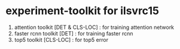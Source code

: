 # experiment-toolkit for ilsvrc15

1. attention toolkit [DET & CLS-LOC]
: for training attention network
2. faster rcnn toolkit [DET]
: for training faster rcnn
3. top5 toolkit [CLS-LOC]
: for top5 error


